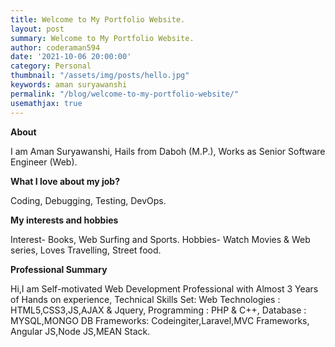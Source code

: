 ```yaml
---
title: Welcome to My Portfolio Website.
layout: post
summary: Welcome to My Portfolio Website.
author: coderaman594
date: '2021-10-06 20:00:00'
category: Personal
thumbnail: "/assets/img/posts/hello.jpg"
keywords: aman suryawanshi
permalink: "/blog/welcome-to-my-portfolio-website/"
usemathjax: true
---
```


**About**

I am Aman Suryawanshi, Hails from Daboh (M.P.), Works as Senior Software Engineer (Web).

**What I love about my job?**

Coding, Debugging, Testing, DevOps.

**My interests and hobbies**

Interest- Books, Web Surfing and Sports. Hobbies- Watch Movies & Web series, Loves Travelling, Street food.

**Professional Summary**

Hi,I am Self-motivated Web Development Professional with Almost 3 Years of Hands on experience, Technical Skills Set: Web Technologies : HTML5,CSS3,JS,AJAX & Jquery, Programming : PHP & C++, Database : MYSQL,MONGO DB Frameworks: Codeingiter,Laravel,MVC Frameworks, Angular JS,Node JS,MEAN Stack.
